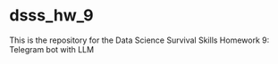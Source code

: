 # dsss_hw_9
This is the repository for the Data Science Survival Skills Homework 9: Telegram bot with LLM
